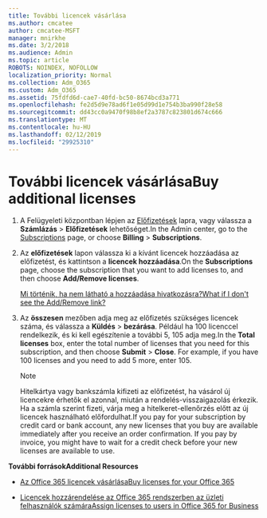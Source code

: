 ```yaml
---
title: További licencek vásárlása
ms.author: cmcatee
author: cmcatee-MSFT
manager: mnirkhe
ms.date: 3/2/2018
ms.audience: Admin
ms.topic: article
ROBOTS: NOINDEX, NOFOLLOW
localization_priority: Normal
ms.collection: Adm_O365
ms.custom: Adm_O365
ms.assetid: 75fdfd6d-cae7-40fd-bc50-8674bcd3a771
ms.openlocfilehash: fe2d5d9e78ad6f1e05d99d1e754b3ba990f28e58
ms.sourcegitcommit: dd43cc0a9470f98b8ef2a3787c823801d674c666
ms.translationtype: MT
ms.contentlocale: hu-HU
ms.lasthandoff: 02/12/2019
ms.locfileid: "29925310"
---
```

# <a name="buy-additional-licenses"></a><span data-ttu-id="3aed2-102">További licencek vásárlása</span><span class="sxs-lookup"><span data-stu-id="3aed2-102">Buy additional licenses</span></span>

1. <span data-ttu-id="3aed2-103">A Felügyeleti központban lépjen az [Előfizetések](https://go.microsoft.com/fwlink/p/?linkid=842054) lapra, vagy válassza a **Számlázás** \> **Előfizetések** lehetőséget.</span><span class="sxs-lookup"><span data-stu-id="3aed2-103">In the Admin center, go to the [Subscriptions](https://go.microsoft.com/fwlink/p/?linkid=842054) page, or choose **Billing** \> **Subscriptions**.</span></span>
    
2. <span data-ttu-id="3aed2-104">Az **előfizetések** lapon válassza ki a kívánt licencek hozzáadása az előfizetést, és kattintson a **licencek hozzáadása**.</span><span class="sxs-lookup"><span data-stu-id="3aed2-104">On the **Subscriptions** page, choose the subscription that you want to add licenses to, and then choose **Add/Remove licenses**.</span></span>
    
    [<span data-ttu-id="3aed2-105">Mi történik, ha nem látható a hozzáadása hivatkozásra?</span><span class="sxs-lookup"><span data-stu-id="3aed2-105">What if I don't see the Add/Remove link?</span></span>](https://support.office.com/article/36081d8d-b3fa-4948-8c34-e217bba825e1#bkmk_no_link)
    
3. <span data-ttu-id="3aed2-p101">Az **összesen** mezőben adja meg az előfizetés szükséges licencek száma, és válassza a **Küldés** \> **bezárása**. Például ha 100 licenccel rendelkezik, és ki kell egészítenie a további 5, 105 adja meg.</span><span class="sxs-lookup"><span data-stu-id="3aed2-p101">In the **Total licenses** box, enter the total number of licenses that you need for this subscription, and then choose **Submit** \> **Close**. For example, if you have 100 licenses and you need to add 5 more, enter 105.</span></span>
    
    > [!NOTE]
    > <span data-ttu-id="3aed2-p102">Hitelkártya vagy bankszámla kifizeti az előfizetést, ha vásárol új licencekre érhetők el azonnal, miután a rendelés-visszaigazolás érkezik. Ha a számla szerint fizeti, várja meg a hitelkeret-ellenőrzés előtt az új licencek használható előfordulhat.</span><span class="sxs-lookup"><span data-stu-id="3aed2-p102">If you pay for your subscription by credit card or bank account, any new licenses that you buy are available immediately after you receive an order confirmation. If you pay by invoice, you might have to wait for a credit check before your new licenses are available to use.</span></span> 
  
 <span data-ttu-id="3aed2-110">**További források**</span><span class="sxs-lookup"><span data-stu-id="3aed2-110">**Additional Resources**</span></span>
  
- [<span data-ttu-id="3aed2-111">Az Office 365 licencek vásárlása</span><span class="sxs-lookup"><span data-stu-id="3aed2-111">Buy licenses for your Office 365</span></span>](https://support.office.com/article/36081d8d-b3fa-4948-8c34-e217bba825e1)
    
- [<span data-ttu-id="3aed2-112">Licencek hozzárendelése az Office 365 rendszerben az üzleti felhasználók számára</span><span class="sxs-lookup"><span data-stu-id="3aed2-112">Assign licenses to users in Office 365 for Business</span></span>](https://support.office.com/article/997596b5-4173-4627-b915-36abac6786dc)
    

